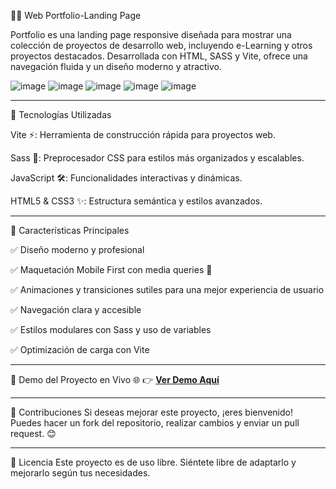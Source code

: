 👨‍💻 Web Portfolio-Landing Page

Portfolio es una landing page responsive diseñada para mostrar una colección de proyectos de desarrollo web, incluyendo e-Learning y otros proyectos destacados. Desarrollada con HTML, SASS y Vite, ofrece una navegación fluida y un diseño moderno y atractivo.

![image](https://github.com/user-attachments/assets/9bb2cd4b-ded2-43a4-904f-d8edf4b31d44)
![image](https://github.com/user-attachments/assets/33c0d078-33bb-443e-8a52-a7e95e2a6328)
![image](https://github.com/user-attachments/assets/f124d11b-0c1b-4fe8-963f-ef6b895bae72)
![image](https://github.com/user-attachments/assets/cc89c870-173f-4c47-8e20-048e985a4ba5)
![image](https://github.com/user-attachments/assets/a46ec3ed-2a94-4295-a251-ecf318bdbd10)

---

🚀 Tecnologías Utilizadas

Vite ⚡: Herramienta de construcción rápida para proyectos web.

Sass 🎨: Preprocesador CSS para estilos más organizados y escalables.

JavaScript 🛠️: Funcionalidades interactivas y dinámicas.

HTML5 & CSS3 ✨: Estructura semántica y estilos avanzados.

---

📌 Características Principales

✅ Diseño moderno y profesional

✅ Maquetación Mobile First con media queries 📱

✅ Animaciones y transiciones sutiles para una mejor experiencia de usuario

✅ Navegación clara y accesible

✅ Estilos modulares con Sass y uso de variables

✅ Optimización de carga con Vite

---

🔗 Demo del Proyecto en Vivo 🌐
👉 **[Ver Demo Aquí](https://proyectos-css-po-git-9fed2a-german-hernandezs-projects-7d62f0cc.vercel.app)**

---

🤝 Contribuciones
Si deseas mejorar este proyecto, ¡eres bienvenido! Puedes hacer un fork del repositorio, realizar cambios y enviar un pull request. 😊

---

📌 Licencia
Este proyecto es de uso libre. Siéntete libre de adaptarlo y mejorarlo según tus necesidades.

